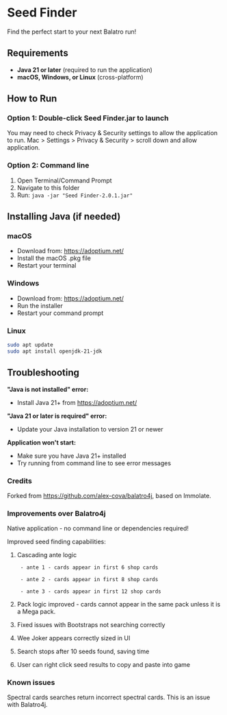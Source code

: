 # Seed Finder

Find the perfect start to your next Balatro run!

## Requirements
- **Java 21 or later** (required to run the application)
- **macOS, Windows, or Linux** (cross-platform)

## How to Run

### Option 1: Double-click Seed Finder.jar to launch
You may need to check Privacy & Security settings to allow the application to run.
Mac > Settings > Privacy & Security > scroll down and allow application.

### Option 2: Command line
1. Open Terminal/Command Prompt
2. Navigate to this folder
3. Run: `java -jar "Seed Finder-2.0.1.jar"`

## Installing Java (if needed)

### macOS
- Download from: https://adoptium.net/
- Install the macOS .pkg file
- Restart your terminal

### Windows
- Download from: https://adoptium.net/
- Run the installer
- Restart your command prompt

### Linux
```bash
sudo apt update
sudo apt install openjdk-21-jdk
```

## Troubleshooting

**"Java is not installed" error:**
- Install Java 21+ from https://adoptium.net/

**"Java 21 or later is required" error:**
- Update your Java installation to version 21 or newer

**Application won't start:**
- Make sure you have Java 21+ installed
- Try running from command line to see error messages

### Credits

Forked from https://github.com/alex-cova/balatro4j, based on Immolate.

### Improvements over Balatro4j

Native application - no command line or dependencies required!

Improved seed finding capabilities:
1. Cascading ante logic 

        - ante 1 - cards appear in first 6 shop cards
        
        - ante 2 - cards appear in first 8 shop cards
        
        - ante 3 - cards appear in first 12 shop cards
        
2. Pack logic improved - cards cannot appear in the same pack unless it is a Mega pack.

3. Fixed issues with Bootstraps not searching correctly

4. Wee Joker appears correctly sized in UI

5. Search stops after 10 seeds found, saving time

6. User can right click seed results to copy and paste into game


### Known issues

Spectral cards searches return incorrect spectral cards. This is an issue with Balatro4j.

